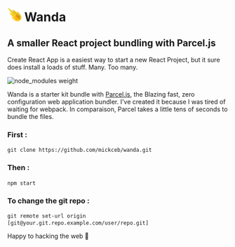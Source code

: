 # ![logo](https://github.com/mickceb/wanda/blob/main/src/assets/images/favicon.png) Wanda 
## A smaller React project bundling with Parcel.js

Create React App is a easiest way to start a new React Project, but it sure does install a loads of stuff. Many. Too many.

![node_modules weight](https://coursework.vschool.io/content/images/2020/07/node_modules.png)

Wanda is a starter kit bundle with [Parcel.js](https://fr.parceljs.org/), the Blazing fast, zero configuration web application bundler. I've created it because I was tired of waiting for webpack. In comparaison, Parcel takes a little tens of seconds to bundle the files.

### First :
```
git clone https://github.com/mickceb/wanda.git
```
### Then :
```
npm start
```

### To change the git repo :
```
git remote set-url origin [git@your.git.repo.example.com/user/repo.git]
```

Happy to hacking the web 🤩
